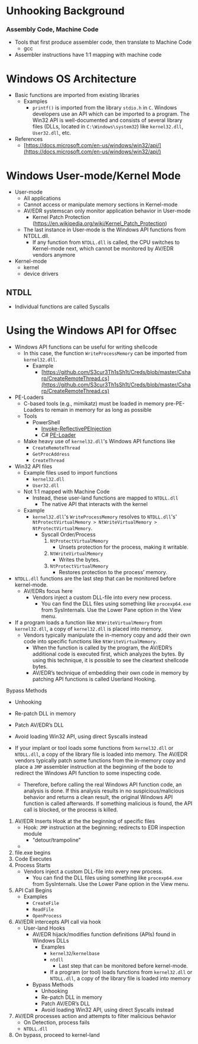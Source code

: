 <!---------------------------------------------------------------------------------
Copyright: (c) BLS OPS LLC.
This program is free software: you can redistribute it and/or modify
it under the terms of the GNU General Public License as published by
the Free Software Foundation, version 3.
This program is distributed in the hope that it will be useful,
but WITHOUT ANY WARRANTY; without even the implied warranty of
MERCHANTABILITY or FITNESS FOR A PARTICULAR PURPOSE. See the
GNU General Public License for more details.
You should have received a copy of the GNU General Public License
along with this program. If not, see <https://www.gnu.org/licenses/>.
--------------------------------------------------------------------------------->
# Unhooking Background
### Assembly Code, Machine Code

* Tools that first produce assembler code, then translate to Machine Code
	* gcc
* Assembler instructions have 1:1 mapping with machine code

# Windows OS Architecture
* Basic functions are imported from existing libraries
	* Examples
		* `printf()` is imported from the library `stdio.h` in `C`. Windows developers use an API which can be imported to a program. The Win32 API is well-documented and consists of several library files (DLLs, located in `C:\Windows\system32`) like `kernel32.dll`, `User32.dll`, etc.
* References
	* [https://docs.microsoft.com/en-us/windows/win32/api/](https://docs.microsoft.com/en-us/windows/win32/api/)

# Windows User-mode/Kernel Mode

* User-mode
	* All applications
	* Cannot access or manipulate memory sections in Kernel-mode
	* AV/EDR systemscan only monitor application behavior in User-mode
		* Kernel Patch Protection (https://en.wikipedia.org/wiki/Kernel_Patch_Protection)
	* The last instance in User-mode is the Windows API functions from NTDLL.dll.
		* If any function from `NTDLL.dll` is called, the CPU switches to Kernel-mode next, which cannot be monitored by AV/EDR vendors anymore
* Kernel-mode
	* kernel
	* device drivers

## NTDLL
* Individual functions are called Syscalls

# Using the Windows API for Offsec
* Windows API functions can be useful for writing shellcode
	* In this case, the function `WriteProcessMemory` can be imported from `kernel32.dll`.
		* Example
			* [https://github.com/S3cur3Th1sSh1t/Creds/blob/master/Csharp/CreateRemoteThread.cs](https://github.com/S3cur3Th1sSh1t/Creds/blob/master/Csharp/CreateRemoteThread.cs)
* PE-Loaders
	* C-based tools (e.g., mimikatz) must be loaded in memory pre-PE-Loaders to remain in memory for as long as possible
	* Tools
		* PowerShell
			* [Invoke-ReflectivePEInjection](https://github.com/S3cur3Th1sSh1t/Creds/blob/master/PowershellScripts/Invoke-ReflectivePEInjection.ps1)
			* C# [PE-Loader](https://github.com/S3cur3Th1sSh1t/Creds/blob/master/Csharp/PEloader.cs)
	* Make heavy use of `kernel32.dll`'s Windows API functions like
		* `CreateRemoteThread`
		* `GetProcAddress`
		* `CreateThread`
* Win32 API files
	* Example files used to import functions
		* `kernel32.dll`
		* `User32.dll`
	* Not 1:1 mapped with Machine Code
		* Instead, these user-land functions are mapped to `NTDLL.dll`
			* The native API that interacts with the kernel
	* Example
		* `kernel32.dll`'s `WriteProcessMemory` resolves to `NTDLL.dll`'s' `NtProtectVirtualMemory > NtWriteVirtualMemory > NtProtectVirtualMemory`.
			* Syscall Order/Process
				1. `NtProtectVirtualMemory`
					* Unsets protection for the process, making it writable.
				1. `NtWriteVirtualMemory`
					* Writes the bytes.
				1. `NtProtectVirtualMemory`
					* Restores protection to the process’ memory.
* `NTDLL.dll` functions are the last step that can be monitored before kernel-mode.
	* AV/EDRs focus here
		* Vendors inject a custom DLL-file into every new process.
			* You can find the DLL files using something like `procexp64.exe` from SysInternals. Use the Lower Pane option in the View menu.
* If a program loads a function like `NtWriteVirtualMemory` from `kernel32.dll`, a copy of `kernel32.dll` is placed into memory.
	* Vendors typically manipulate the in-memory copy and add their own code into specific functions like `NtWriteVirtualMemory`. 
		* When the function is called by the program, the AV/EDR’s additional code is executed first, which analyzes the bytes. By using this technique, it is possible to see the cleartext shellcode bytes.
		* AV/EDR’s technique of embedding their own code in memory by patching API functions is called Userland Hooking.

Bypass Methods
* Unhooking
* Re-patch DLL in memory
* Patch AV/EDR’s DLL
* Avoid loading Win32 API, using direct Syscalls instead

* If your implant or tool loads some functions from `kernel32.dll` or `NTDLL.dll`, a copy of the library file is loaded into memory. The AV/EDR vendors typically patch some functions from the in-memory copy and place a `JMP` assembler instruction at the beginning of the bode to redirect the Windows API function to some inspecting code.
	* Therefore, before calling the real Windows API function code, an analysis is done. If this analysis results in no suspicious/malicious behavior and returns a clean result, the original Windows API function is called afterwards. If something malicious is found, the API call is blocked, or the process is killed.

1. AV/EDR Inserts Hook at the the beginning of specific files
	* Hook: `JMP` instruction at the beginning; redirects to EDR inspection module
		* "detour/trampoline"
	* 
1. file.exe begins
1. Code Executes
1. Process Starts
	* Vendors inject a custom DLL-file into every new process.
		* You can find the DLL files using something like `procexp64.exe` from SysInternals. Use the Lower Pane option in the View menu.
1. API Call Begins
	* Examples
		* `CreateFile`
		* `ReadFile`
		* `OpenProcess`
1. AV/EDR intercepts API call via hook
	* User-land Hooks
		* AV/EDR hijack/modifies function definitions (APIs) found in Windows DLLs
			* Examples
				* `kernel32`/`kernelbase`
				* `ntdll`
					* Last step that can be monitored before kernel-mode.
				* If a program (or tool) loads functions from `kernel32.dll` or `NTDLL.dll`, a copy of the library file is loaded into memory
		* Bypass Methods
			* Unhooking
			* Re-patch DLL in memory
			* Patch AV/EDR’s DLL
			* Avoid loading Win32 API, using direct Syscalls instead
1. AV/EDR processes action and attempts to filter malicious behavior
	* On Detection, process fails
	* `NTDLL.dll` 
1. On bypass, proceed to kernel-land
